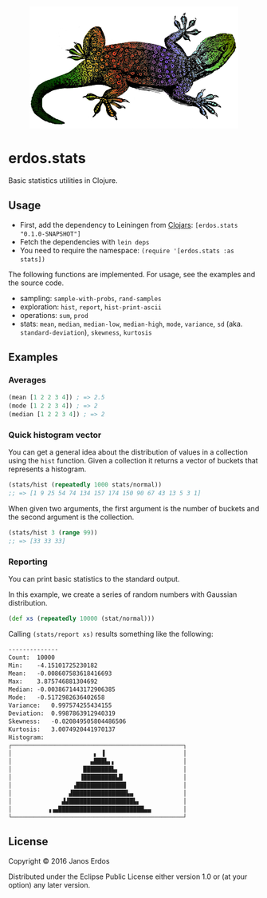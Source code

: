 <p align="center"><img src="https://raw.githubusercontent.com/erdos/erdos.stats/master/doc/logo.png" alt="erdos.stats logo"/></p>

# erdos.stats

Basic statistics utilities in Clojure.

## Usage

- First, add the dependency to Leiningen from <a href="https://clojars.org/erdos.stats">Clojars</a>: `[erdos.stats "0.1.0-SNAPSHOT"]`
- Fetch the dependencies with `lein deps`
- You need to require the namespace: `(require '[erdos.stats :as stats])`

The following functions are implemented. For usage, see the examples and the source code.

- sampling: `sample-with-probs`, `rand-samples`
- exploration: `hist`, `report`, `hist-print-ascii`
- operations: `sum`, `prod`
- stats: `mean`, `median`, `median-low`, `median-high`, `mode`, `variance`, `sd` (aka. `standard-deviation`), `skewness`, `kurtosis`

## Examples

### Averages

```clojure
(mean [1 2 2 3 4]) ; => 2.5
(mode [1 2 2 3 4]) ; => 2
(median [1 2 2 3 4]) ; => 2
```

### Quick histogram vector

You can get a general idea about the distribution of values in a collection using the `hist` function. Given a collection it returns a vector of buckets that represents a histogram.

```clojure
(stats/hist (repeatedly 1000 stats/normal))
;; => [1 9 25 54 74 134 157 174 150 90 67 43 13 5 3 1]
```

When given two arguments, the first argument is the number of buckets and the second argument is the collection.

```clojure
(stats/hist 3 (range 99))
;; => [33 33 33]
```

### Reporting

You can print basic statistics to the standard output.

In this example, we create a series of random numbers with Gaussian distribution.

```clojure
(def xs (repeatedly 10000 (stat/normal)))
```

Calling `(stats/report xs)` results something like the following:

```
--------------
Count:  10000
Min:    -4.15101725230182
Mean:   -0.008607583618416693
Max:    3.875746881304692
Median: -0.0038671443172906385
Mode:   -0.5172982636402658
Variance:   0.997574255434155
Deviation:  0.9987863912940319
Skewness:   -0.020849505804486506
Kurtosis:   3.0074920441970137
Histogram: 
┌────────────────────────────────────────────────┐
│                       ▖ ▐                      │
│                      ▄███▙▖▖                   │
│                    ████████▙▖                  │
│                   ▐█████████▙█                 │
│                 ▗██████████████                │
│                ▟███████████████▙▄              │
│              ▟▟██████████████████▙▖            │
│          ▗▗▄████████████████████████▄▄         │
└────────────────────────────────────────────────┘
```


## License

Copyright © 2016 Janos Erdos

Distributed under the Eclipse Public License either version 1.0 or (at
your option) any later version.


